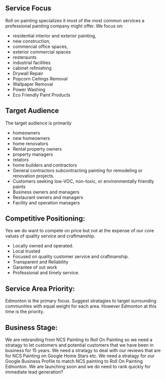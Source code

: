 ## Service Focus

Roll on painting specializes it most of the most common services a professional painting company
might offer. We focus on:

- residential interior and exterior painting,
- new construction,
- commercial office spaces,
- exterior commercial spaces
- resteraunts
- industrial facilities
- cabinet refinishing
- Drywall Repair
- Popcorn Ceilings Removal
- Wallpaper Removal
- Power Washing
- Eco Friendly Paint Products

## Target Audience

The target audience is primarily

- homeowners
- new homeowners
- home renovators
- Rental property owners
- property managers
- relators
- home builders and contractors
- General contractors subcontracting painting for remodeling or renovation projects.
- Customers seeking low-VOC, non-toxic, or environmentally friendly paints
- Business owners and managers
- Restaurant owners and managers
- Facility and operation managers

## Competitive Positioning:

Yes we do want to compete on price but not at the expense of our core values of quality service and
craftmanship.

- Locally owned and operated.
- Local trusted
- Focused on quality customer service and craftmanship.
- Transparent and Reliability
- Garantee of out work
- Professional and timely service.

## Service Area Priority:

Edmonton is the primary focus. Suggest stratagies to target surrounding communities with equal
weight for each area. However Edmonton at this time is the priority.

## Business Stage:

We are rebranding from NCS Painting to Roll On Painting so we need a stratagy to let customers and
potential customers that we have been in business for 15 years. We need a stratagy to deal with our
reviews that are for NCS Painting on Google Home Stars etc. We need a stratagy for our Google
Business Profile to match NCS painting to Roll On Painting Edmonton. We are launching soon and we do
need to rank quickly for immediate lead generation?
